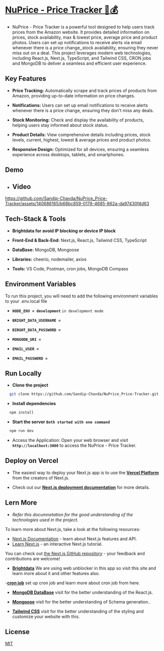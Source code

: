 # [NuPrice - Price Tracker 🔗💰](https://nuprice-pricetracker.vercel.app/)

- NuPrice - Price Tracker is a powerful tool designed to help users track prices from the Amazon website. It provides detailed information on prices, stock availability, max & lowest price, average price and product photos. Users can set up notifications to receive alerts via email whenever there is a price change,,stock availability, ensuring they never miss out on a deal. This project leverages modern web technologies, including React.js, Next.js, TypeScript, and Tailwind CSS, CRON jobs and MongoDB to deliver a seamless and efficient user experience.

## Key Features

- **Price Tracking:** Automatically scrape and track prices of products from Amazon, providing up-to-date information on price changes.

- **Notifications:** Users can set up email notifications to receive alerts whenever there is a price change, ensuring they don't miss any deals.

- **Stock Monitoring:** Check and display the availability of products, helping users stay informed about stock status.

- **Product Details:** View comprehensive details including prices, stock levels, current, highest, lowest & average prices and product photos.

- **Responsive Design:** Optimized for all devices, ensuring a seamless experience across desktops, tablets, and smartphones.

## Demo

- ## Video

https://github.com/Sandip-Chavda/NuPrice_Price-Tracker/assets/140686165/b68bc859-0178-4685-862a-da97430f4d63

## Tech-Stack & Tools

- **Brightdata for avoid IP blocking or device IP block**

- **Front-End & Back-End:** Next.js, React.js, Tailwind CSS, TypeScript

- **DataBase:** MongoDB, Mongoose

- **Libraries:** cheerio, nodemailer, axios

- **Tools:** VS Code, Postman, cron jobs, MongoDB Compass

## Environment Variables

To run this project, you will need to add the following environment variables to your .env.local file

- **`NODE_ENV = development`** `in development mode`

- **`BRIGHT_DATA_USERNAME = `**

- **`BIRGHT_DATA_PASSWORD = `**

- **`MONGODB_URI = `**

- **`EMAIL_USER = `**

- **`EMAIL_PASSWORD = `**

## Run Locally

- **Clone the project**

```bash
  git clone https://github.com/Sandip-Chavda/NuPrice_Price-Tracker.git
```

- **Install dependencies**

```bash
  npm install
```

- **Start the server** **`Both started with one command`**

```bash
  npm run dev
```

- Access the Application: Open your web browser and visit **`http://localhost:3000`** to access the NuPrice - Price Tracker.

## Deploy on Vercel

- The easiest way to deploy your Next.js app is to use the **[Vercel Platform](https://vercel.com/new?utm_medium=default-template&filter=next.js&utm_source=create-next-app&utm_campaign=create-next-app-readme)** from the creators of Next.js.

- Check out our **[Next.js deployment documentation](https://nextjs.org/docs/deployment)** for more details.

## Lern More

- _Refer this documnetation for the good understanding of the technologies used in the project._

To learn more about Next.js, take a look at the following resources:

- [Next.js Documentation](https://nextjs.org/docs) - learn about Next.js features and API.
- [Learn Next.js](https://nextjs.org/learn) - an interactive Next.js tutorial.

You can check out [the Next.js GitHub repository](https://github.com/vercel/next.js/) - your feedback and contributions are welcome!

- **[Brightdata](https://docs.brightdata.com/scraping-automation/web-unlocker/introduction?_gl=1*1iq6b2m*_gcl_au*NDczMzU5ODA4LjE3MTk1MDc4ODg.*_ga*MTM2Mjk1MTAxLjE3MTk1MDc4ODk.*_ga_KQX3XWKR2T*MTcxOTUwNzg4OC4xLjAuMTcxOTUwNzg4OC42MC4wLjA.)** We are using web unblocker in this app so visit this site and learn more about it and other features also.

-**[cron job](https://cron-job.org/en/)** set up cron job and learn more about cron job from here.

- **[MongoDB DataBase](https://www.mongodb.com/docs/manual/tutorial/getting-started/)** visit for the better understanding of the React.js.

- **[Mongoose](https://mongoosejs.com/docs/)** visit for the better understanding of Schema generation..

- **[Tailwind CSS](https://tailwindcss.com/docs/installation)** visit for the better understanding of the styling and customize your website with this.

## License

[MIT](https://choosealicense.com/licenses/mit/)
